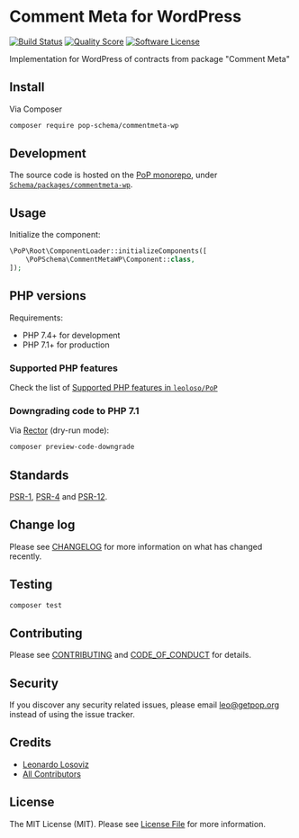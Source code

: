 # Comment Meta for WordPress

[![Build Status][ico-travis]][link-travis]
[![Quality Score][ico-code-quality]][link-code-quality]
[![Software License][ico-license]](LICENSE.md)

<!--
[![Latest Version on Packagist][ico-version]][link-packagist]
[![Coverage Status][ico-scrutinizer]][link-scrutinizer]
[![Total Downloads][ico-downloads]][link-downloads]
-->

Implementation for WordPress of contracts from package "Comment Meta"

## Install

Via Composer

``` bash
composer require pop-schema/commentmeta-wp
```

## Development

The source code is hosted on the [PoP monorepo](https://github.com/leoloso/PoP), under [`Schema/packages/commentmeta-wp`](https://github.com/leoloso/PoP/tree/master/layers/Schema/packages/commentmeta-wp).

## Usage

Initialize the component:

``` php
\PoP\Root\ComponentLoader::initializeComponents([
    \PoPSchema\CommentMetaWP\Component::class,
]);
```

## PHP versions

Requirements:

- PHP 7.4+ for development
- PHP 7.1+ for production

### Supported PHP features

Check the list of [Supported PHP features in `leoloso/PoP`](https://github.com/leoloso/PoP/#supported-php-features)

### Downgrading code to PHP 7.1

Via [Rector](https://github.com/rectorphp/rector) (dry-run mode):

```bash
composer preview-code-downgrade
```

## Standards

[PSR-1](https://www.php-fig.org/psr/psr-1), [PSR-4](https://www.php-fig.org/psr/psr-4) and [PSR-12](https://www.php-fig.org/psr/psr-12).

## Change log

Please see [CHANGELOG](CHANGELOG.md) for more information on what has changed recently.

## Testing

``` bash
composer test
```

## Contributing

Please see [CONTRIBUTING](CONTRIBUTING.md) and [CODE_OF_CONDUCT](CODE_OF_CONDUCT.md) for details.

## Security

If you discover any security related issues, please email leo@getpop.org instead of using the issue tracker.

## Credits

- [Leonardo Losoviz][link-author]
- [All Contributors][link-contributors]

## License

The MIT License (MIT). Please see [License File](LICENSE.md) for more information.

[ico-version]: https://img.shields.io/packagist/v/pop-schema/commentmeta-wp.svg?style=flat-square
[ico-license]: https://img.shields.io/badge/license-MIT-brightgreen.svg?style=flat-square
[ico-travis]: https://img.shields.io/travis/pop-schema/commentmeta-wp/master.svg?style=flat-square
[ico-scrutinizer]: https://img.shields.io/scrutinizer/coverage/g/pop-schema/commentmeta-wp.svg?style=flat-square
[ico-code-quality]: https://img.shields.io/scrutinizer/g/pop-schema/commentmeta-wp.svg?style=flat-square
[ico-downloads]: https://img.shields.io/packagist/dt/pop-schema/commentmeta-wp.svg?style=flat-square

[link-packagist]: https://packagist.org/packages/pop-schema/commentmeta-wp
[link-travis]: https://travis-ci.org/pop-schema/commentmeta-wp
[link-scrutinizer]: https://scrutinizer-ci.com/g/pop-schema/commentmeta-wp/code-structure
[link-code-quality]: https://scrutinizer-ci.com/g/pop-schema/commentmeta-wp
[link-downloads]: https://packagist.org/packages/pop-schema/commentmeta-wp
[link-author]: https://github.com/leoloso
[link-contributors]: ../../../../../../contributors
